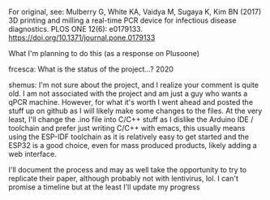 For original, see:
Mulberry G, White KA, Vaidya M, Sugaya K, Kim BN (2017) 3D printing and milling a real-time PCR device for infectious disease diagnostics. PLOS ONE 12(6): e0179133. https://doi.org/10.1371/journal.pone.0179133


What I'm planning to do this (as a response on Plusoone)

frcesca: What is the status of the project...? 2020

shemus: I'm not sure about the project, and I realize your comment is quite old. I am not associated with the project and am just a guy who wants a qPCR machine. However, for what it's worth I went ahead and posted the stuff up on github as I will likely make some changes to the files. At the very least, I'll change the .ino file into C/C++ stuff as I dislike the Arduino IDE / toolchain and prefer just writing C/C++ with emacs, this usually means using the ESP-IDF toolchain as it is relatively easy to get started and the ESP32 is a good choice, even for mass produced products, likely adding a web interface.


I'll document the process and may as well take the opportunity to try to replicate their paper, although probably not with lentivirus, lol. I can't promise a timeline but at the least I'll update my progress

